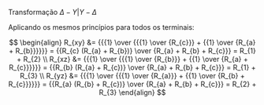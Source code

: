 <div class="cabecalho">

Transformação $\Delta - Y | Y - \Delta$

</div>
<div class="conteudo normal">

Aplicando os mesmos princípios para todos os terminais:

$$
\begin{align}
R_{xy} &= {{{1} \over {{{1} \over {R_{c}}} + {{1} \over {R_{a} + R_{b}}}}}} = {{R_{c} (R_{a} + R_{b})} \over {R_{a} + R_{b} + R_{c}}} = R_{1} + R_{2} \\
R_{xz} &= {{{1} \over {{{1} \over {R_{b}}} + {{1} \over {R_{a} + R_{c}}}}}} = {{R_{b} (R_{a} + R_{c})} \over {R_{a} + R_{b} + R_{c}}} = R_{1} + R_{3} \\
R_{yz} &= {{{1} \over {{{1} \over {R_{a}}} + {{1} \over {R_{b} + R_{c}}}}}} = {{R_{a} (R_{b} + R_{c})} \over {R_{a} + R_{b} + R_{c}}} = R_{2} + R_{3}
\end{align}
$$

</div>
